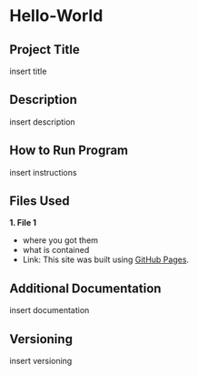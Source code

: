 # Hello-World

## Project Title
insert title 
## Description
insert description
## How to Run Program 
insert instructions
## Files Used 
**1. File 1**
- where you got them
- what is contained 
- Link: This site was built using [GitHub Pages](https://pages.github.com/).
## Additional Documentation
insert documentation
## Versioning 
insert versioning
